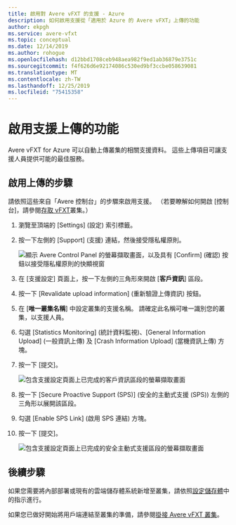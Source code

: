 ```yaml
---
title: 啟用對 Avere vFXT 的支援 - Azure
description: 如何啟用支援從「適用於 Azure 的 Avere vFXT」上傳的功能
author: ekpgh
ms.service: avere-vfxt
ms.topic: conceptual
ms.date: 12/14/2019
ms.author: rohogue
ms.openlocfilehash: d12bbd1708ceb948aea982f9ed1ab36879e3751c
ms.sourcegitcommit: f4f626d6e92174086c530ed9bf3ccbe058639081
ms.translationtype: MT
ms.contentlocale: zh-TW
ms.lasthandoff: 12/25/2019
ms.locfileid: "75415358"
---
```

# <a name="enable-support-uploads"></a>啟用支援上傳的功能

Avere vFXT for Azure 可以自動上傳叢集的相關支援資料。 這些上傳項目可讓支援人員提供可能的最佳服務。

## <a name="steps-to-enable-uploads"></a>啟用上傳的步驟

請依照這些來自「Avere 控制台」的步驟來啟用支援。 （若要瞭解如何開啟 [控制台]，請參閱[存取 vFXT](avere-vfxt-cluster-gui.md)叢集。）

1. 瀏覽至頂端的 [Settings] \(設定\) 索引標籤。
1. 按一下左側的 [Support] \(支援\) 連結，然後接受隱私權原則。

   ![顯示 Avere Control Panel 的螢幕擷取畫面，以及具有 [Confirm] \(確認\) 按鈕以接受隱私權原則的快顯視窗](media/avere-vfxt-privacy-policy.png)

1. 在 [支援設定] 頁面上，按一下左側的三角形來開啟 [**客戶資訊**] 區段。
1. 按一下 [Revalidate upload information] \(重新驗證上傳資訊\) 按鈕。
1. 在 [**唯一叢集名稱**] 中設定叢集的支援名稱。 請確定此名稱可唯一識別您的叢集，以支援人員。
1. 勾選 [Statistics Monitoring] \(統計資料監視\)、[General Information Upload] \(一般資訊上傳\) 及 [Crash Information Upload] \(當機資訊上傳\) 方塊。
1. 按一下 [提交]。

   ![包含支援設定頁面上已完成的客戶資訊區段的螢幕擷取畫面](media/avere-vfxt-support-info.png)

1. 按一下 [Secure Proactive Support (SPS)] \(安全的主動式支援 (SPS)\) 左側的三角形以展開該區段。
1. 勾選 [Enable SPS Link] \(啟用 SPS 連結\) 方塊。
1. 按一下 [提交]。

   ![包含支援設定頁面上已完成的安全主動式支援區段的螢幕擷取畫面](media/avere-vfxt-support-sps.png)

## <a name="next-steps"></a>後續步驟

如果您需要將內部部署或現有的雲端儲存體系統新增至叢集，請依照[設定儲存體](avere-vfxt-add-storage.md)中的指示進行。

如果您已做好開始將用戶端連結至叢集的準備，請參閱[掛接 Avere vFXT 叢集](avere-vfxt-mount-clients.md)。
